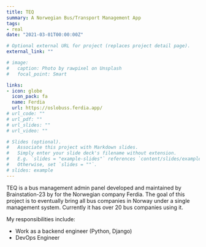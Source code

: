 ```yaml
---
title: TEQ
summary: A Norwegian Bus/Transport Management App
tags:
- real
date: "2021-03-01T00:00:00Z"

# Optional external URL for project (replaces project detail page).
external_link: ""

# image:
#   caption: Photo by rawpixel on Unsplash
#   focal_point: Smart

links:
- icon: globe
  icon_pack: fa
  name: Ferdia
  url: https://oslobuss.ferdia.app/
# url_code: ""
# url_pdf: ""
# url_slides: ""
# url_video: ""

# Slides (optional).
#   Associate this project with Markdown slides.
#   Simply enter your slide deck's filename without extension.
#   E.g. `slides = "example-slides"` references `content/slides/example-slides.md`.
#   Otherwise, set `slides = ""`.
# slides: example
---
```


TEQ is a bus management admin panel developed and maintained by Brainstation-23 by for the Norwegian company Ferdia. The goal of this project is to eventually bring all bus companies in Norway under a single management system. Currently it has over 20 bus companies using it.

My responsibilities include:
- Work as a backend engineer (Python, Django)
- DevOps Engineer